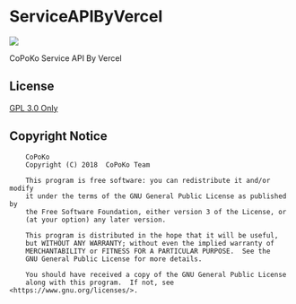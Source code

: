 # ServiceAPIByVercel

[![](https://img.shields.io/npm/v/@copoko/service-api-by-vercel.svg?style=flat-square)](https://www.npmjs.com/package/@copoko/service-api-by-vercel)

CoPoKo Service API By Vercel

## License

[GPL 3.0 Only](https://github.com/CoPoKo/ServiceAPIByVercel/blob/main/LICENSE)

## Copyright Notice

```
    CoPoKo
    Copyright (C) 2018  CoPoKo Team

    This program is free software: you can redistribute it and/or modify
    it under the terms of the GNU General Public License as published by
    the Free Software Foundation, either version 3 of the License, or
    (at your option) any later version.

    This program is distributed in the hope that it will be useful,
    but WITHOUT ANY WARRANTY; without even the implied warranty of
    MERCHANTABILITY or FITNESS FOR A PARTICULAR PURPOSE.  See the
    GNU General Public License for more details.

    You should have received a copy of the GNU General Public License
    along with this program.  If not, see <https://www.gnu.org/licenses/>.
```